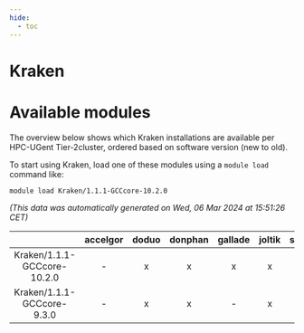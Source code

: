 ```yaml
---
hide:
  - toc
---
```


Kraken
======

# Available modules


The overview below shows which Kraken installations are available per HPC-UGent Tier-2cluster, ordered based on software version (new to old).

To start using Kraken, load one of these modules using a `module load` command like:

```shell
module load Kraken/1.1.1-GCCcore-10.2.0
```

*(This data was automatically generated on Wed, 06 Mar 2024 at 15:51:26 CET)*  

| |accelgor|doduo|donphan|gallade|joltik|skitty|
| :---: | :---: | :---: | :---: | :---: | :---: | :---: |
|Kraken/1.1.1-GCCcore-10.2.0|-|x|x|x|x|x|
|Kraken/1.1.1-GCCcore-9.3.0|-|x|x|-|x|x|
